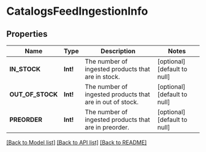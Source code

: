 # CatalogsFeedIngestionInfo

## Properties
Name | Type | Description | Notes
------------ | ------------- | ------------- | -------------
**IN_STOCK** | **Int!** | The number of ingested products that are in stock. | [optional] [default to null]
**OUT_OF_STOCK** | **Int!** | The number of ingested products that are in out of stock. | [optional] [default to null]
**PREORDER** | **Int!** | The number of ingested products that are in preorder. | [optional] [default to null]

[[Back to Model list]](../README.md#documentation-for-models) [[Back to API list]](../README.md#documentation-for-api-endpoints) [[Back to README]](../README.md)


